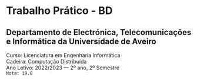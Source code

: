 # Trabalho Prático - BD

## Departamento de Electrónica, Telecomunicações e Informática da Universidade de Aveiro
Curso: Licenciatura em Engenharia Informática  
Cadeira: Computação Distribuída  
Ano Letivo: 2022/2023 — 2º ano, 2º Semestre    
`Nota: 19.8`
